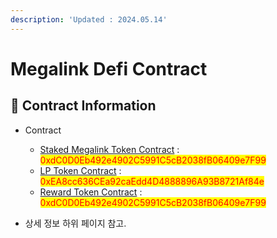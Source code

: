 ```yaml
---
description: 'Updated : 2024.05.14'
---
```


# Megalink Defi Contract



## 📌  Contract Information <a href="#stg-contract-information" id="stg-contract-information"></a>

* Contract
  * [Staked Megalink Token Contract](https://bscscan.com/address/0xdC0D0Eb492e4902C5991C5cB2038fB06409e7F99) : <mark style="color:red;">0xdC0D0Eb492e4902C5991C5cB2038fB06409e7F99</mark>
  * [LP Token Contract](https://bscscan.com/address/0xEA8cc636CEa92caEdd4D4888896A93B8721Af84e) : <mark style="color:red;">0xEA8cc636CEa92caEdd4D4888896A93B8721Af84e</mark>
  * [Reward Token Contract](https://bscscan.com/address/0xdC0D0Eb492e4902C5991C5cB2038fB06409e7F99) : <mark style="color:red;">0xdC0D0Eb492e4902C5991C5cB2038fB06409e7F99</mark>





* 상세 정보 하위 페이지 참고.

